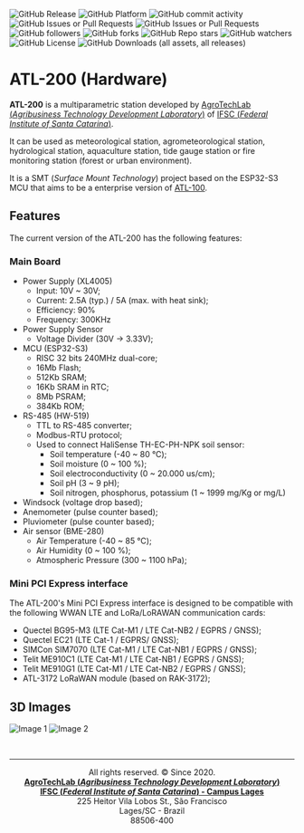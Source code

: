 ![GitHub Release](https://img.shields.io/github/v/release/agrotechlab-ifsc/atl200_hw)
![GitHub Platform](https://img.shields.io/badge/Platform-KiCad-blue)
![GitHub commit activity](https://img.shields.io/github/commit-activity/t/agrotechlab-ifsc/at200_hw)
![GitHub Issues or Pull Requests](https://img.shields.io/github/issues/agrotechlab-ifsc/atl200_hw)
![GitHub Issues or Pull Requests](https://img.shields.io/github/issues-pr/agrotechlab-ifsc/atl200_hw)
![GitHub followers](https://img.shields.io/github/followers/agrotechlab-ifsc)
![GitHub forks](https://img.shields.io/github/forks/agrotechlab-ifsc/atl200_hw)
![GitHub Repo stars](https://img.shields.io/github/stars/agrotechlab-ifsc/atl200_hw)
![GitHub watchers](https://img.shields.io/github/watchers/agrotechlab-ifsc/atl200_hw)
![GitHub License](https://img.shields.io/github/license/agrotechlab-ifsc/atl200_hw)
![GitHub Downloads (all assets, all releases)](https://img.shields.io/github/downloads/agrotechlab-ifsc/atl200_hw/total)

# ATL-200 (Hardware)

**ATL-200** is a multiparametric station developed by <a href="https://agrotechlab.lages.ifsc.edu.br">AgroTechLab (*Agribusiness Technology Development Laboratory*)</a> of <a href="https://www.ifsc.edu.br">IFSC (*Federal Institute of Santa Catarina*)</a>.

It can be used as meteorological station, agrometeorological station, hydrological station, aquaculture station, tide gauge station or fire monitoring station (forest or urban environment).

It is a SMT (*Surface Mount Technology*) project based on the ESP32-S3 MCU that aims to be a enterprise version of <a href="https://github.com/AgroTechLab-IFSC/atl100_hw">ATL-100</a>.

## Features

The current version of the ATL-200 has the following features:

### Main Board

 - Power Supply (XL4005)
   - Input: 10V ~ 30V;
   - Current: 2.5A (typ.) / 5A (max. with heat sink);
   - Efficiency: 90%
   - Frequency: 300KHz
 - Power Supply Sensor
   - Voltage Divider (30V -> 3.33V);
 - MCU (ESP32-S3)
   - RISC 32 bits 240MHz dual-core;
   - 16Mb Flash;
   - 512Kb SRAM;
   - 16Kb SRAM in RTC;
   - 8Mb PSRAM;
   - 384Kb ROM;
 - RS-485 (HW-519)
   - TTL to RS-485 converter;
   - Modbus-RTU protocol;
   - Used to connect HaliSense TH-EC-PH-NPK soil sensor:
     - Soil temperature (-40 ~ 80 ℃);
     - Soil moisture (0 ~ 100 %);
     - Soil electroconductivity (0 ~ 20.000 us/cm);
     - Soil pH (3 ~ 9 pH);
     - Soil nitrogen, phosphorus, potassium (1 ~ 1999 mg/Kg or mg/L)
 - Windsock (voltage drop based);
 - Anemometer (pulse counter based);
 - Pluviometer (pulse counter based);
 - Air sensor (BME-280)
   - Air Temperature (-40 ~ 85 ℃);
   - Air Humidity (0 ~ 100 %);
   - Atmospheric Pressure (300 ~ 1100 hPa);

### Mini PCI Express interface

The ATL-200's Mini PCI Express interface is designed to be compatible with the following WWAN LTE and LoRa/LoRAWAN communication cards:
 - Quectel BG95-M3 (LTE Cat-M1 / LTE Cat-NB2 / EGPRS / GNSS);
 - Quectel EC21 (LTE Cat-1 / EGPRS/ GNSS);
 - SIMCon SIM7070 (LTE Cat-M1 / LTE Cat-NB1 / EGPRS / GNSS);
 - Telit ME910C1 (LTE Cat-M1 / LTE Cat-NB1 / EGPRS / GNSS);
 - Telit ME910G1 (LTE Cat-M1 / LTE Cat-NB2 / EGPRS / GNSS);
 - ATL-3172 LoRaWAN module (based on RAK-3172);

## 3D Images
![Image 1](./atl200_1.png "3D image 1")
![Image 2](./atl200_2.png "3D image 2")

<br><hr><p style="text-align: center;">All rights reserved. &copy; Since 2020.<br><b><a href="https://agrotechlab.lages.ifsc.edu.br/">AgroTechLab (<i>Agribusiness Technology Development Laboratory</i>)</a></b><br>
<b><a href="https://ifsc.edu.br/web/campus-lages">IFSC (<i>Federal Institute of Santa Catarina</i>) - Campus Lages</a></b><br>
225 Heitor Vila Lobos St., São Francisco<br>
Lages/SC - Brazil<br>
88506-400</p>
